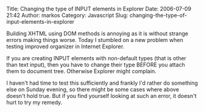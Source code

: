 Title: Changing the type of INPUT elements in Explorer
Date: 2006-07-09 21:42
Author: markos
Category: Javascript
Slug: changing-the-type-of-input-elements-in-explorer

Building XHTML using DOM methods is annoying as it is without strange
errors making things worse. Today I stumbled on a new problem when
testing improved organizer in Internet Explorer.

If you are creating INPUT elements with non-default types (that is other
than text input), then you have to change their type BEFORE you attach
them to document tree. Otherwise Explorer might complain.

I haven't had time to test this sufficiently and frankly I'd rather do
something else on Sunday evening, so there might be some cases where
above doesn't hold true. But if you find yourself looking at such an
error, it doesn't hurt to try my remedy.

